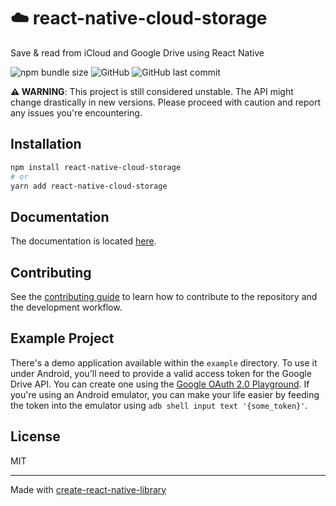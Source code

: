 # ☁️ react-native-cloud-storage

Save & read from iCloud and Google Drive using React Native

![npm bundle size](https://img.shields.io/bundlephobia/min/react-native-cloud-storage?style=flat-square) ![GitHub](https://img.shields.io/github/license/kuatsu/react-native-cloud-storage?style=flat-square) ![GitHub last commit](https://img.shields.io/github/last-commit/kuatsu/react-native-cloud-storage?style=flat-square)

**⚠️ WARNING**: This project is still considered unstable. The API might change drastically in new versions. Please proceed with caution and report any issues you're encountering.

## Installation

```sh
npm install react-native-cloud-storage
# or
yarn add react-native-cloud-storage
```

## Documentation

The documentation is located [here](https://react-native-cloud-storage.vercel.app/docs/intro).

## Contributing

See the [contributing guide](CONTRIBUTING.md) to learn how to contribute to the repository and the development workflow.

## Example Project

There's a demo application available within the `example` directory. To use it under Android, you'll need to provide a valid access token for the Google Drive API. You can create one using the [Google OAuth 2.0 Playground](https://developers.google.com/oauthplayground). If you're using an Android emulator, you can make your life easier by feeding the token into the emulator using `adb shell input text '{some_token}'`.

## License

MIT

---

Made with [create-react-native-library](https://github.com/callstack/react-native-builder-bob)
